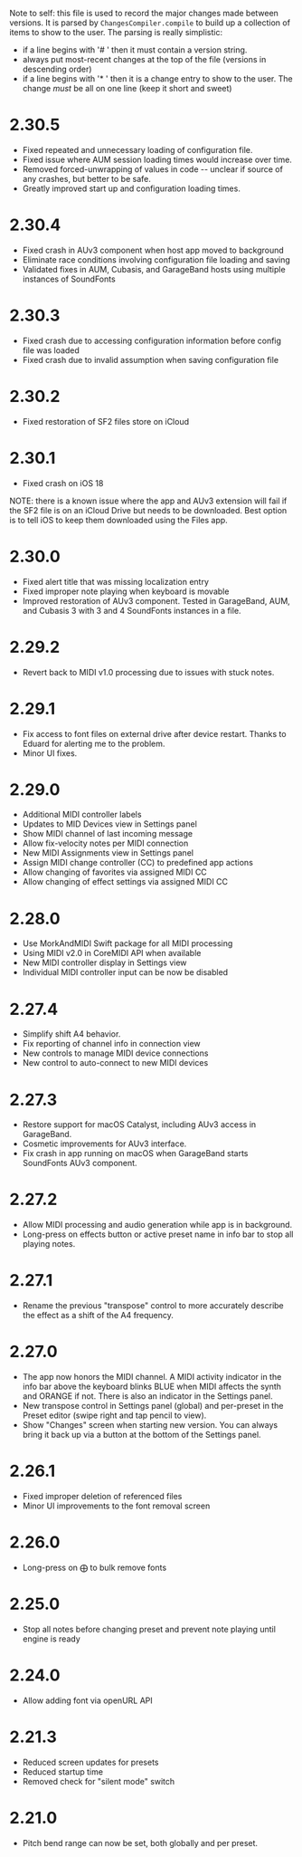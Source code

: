Note to self: this file is used to record the major changes made between versions.
It is parsed by `ChangesCompiler.compile` to build up a collection of items to show to the user.
The parsing is really simplistic:

- if a line begins with '# ' then it must contain a version string.
- always put most-recent changes at the top of the file (versions in descending order)
- if a line begins with '* ' then it is a change entry to show to the user. The change *must* be all on one line (keep it short and sweet)

# 2.30.5

* Fixed repeated and unnecessary loading of configuration file.
* Fixed issue where AUM session loading times would increase over time.
* Removed forced-unwrapping of values in code -- unclear if source of any crashes, but better to be safe.
* Greatly improved start up and configuration loading times.

# 2.30.4

* Fixed crash in AUv3 component when host app moved to background
* Eliminate race conditions involving configuration file loading and saving
* Validated fixes in AUM, Cubasis, and GarageBand hosts using multiple instances of SoundFonts

# 2.30.3

* Fixed crash due to accessing configuration information before config file was loaded
* Fixed crash due to invalid assumption when saving configuration file

# 2.30.2

* Fixed restoration of SF2 files store on iCloud

# 2.30.1

* Fixed crash on iOS 18

NOTE: there is a known issue where the app and AUv3 extension will fail if the SF2 file is on an iCloud Drive but needs
to be downloaded. Best option is to tell iOS to keep them downloaded using the Files app.

# 2.30.0

* Fixed alert title that was missing localization entry
* Fixed improper note playing when keyboard is movable
* Improved restoration of AUv3 component. Tested in GarageBand, AUM, and Cubasis 3 with 3 and 4 SoundFonts instances in
a file.

# 2.29.2

* Revert back to MIDI v1.0 processing due to issues with stuck notes.

# 2.29.1

* Fix access to font files on external drive after device restart. Thanks to Eduard for alerting me to the problem.
* Minor UI fixes.

# 2.29.0

* Additional MIDI controller labels
* Updates to MID Devices view in Settings panel
* Show MIDI channel of last incoming message
* Allow fix-velocity notes per MIDI connection
* New MIDI Assignments view in Settings panel
* Assign MIDI change controller (CC) to predefined app actions
* Allow changing of favorites via assigned MIDI CC
* Allow changing of effect settings via assigned MIDI CC

# 2.28.0

* Use MorkAndMIDI Swift package for all MIDI processing
* Using MIDI v2.0 in CoreMIDI API when available
* New MIDI controller display in Settings view
* Individual MIDI controller input can be now be disabled

# 2.27.4

* Simplify shift A4 behavior.
* Fix reporting of channel info in connection view
* New controls to manage MIDI device connections
* New control to auto-connect to new MIDI devices

# 2.27.3

* Restore support for macOS Catalyst, including AUv3 access in GarageBand.
* Cosmetic improvements for AUv3 interface.
* Fix crash in app running on macOS when GarageBand starts SoundFonts AUv3 component.

# 2.27.2

* Allow MIDI processing and audio generation while app is in background.
* Long-press on effects button or active preset name in info bar to stop all playing notes.

# 2.27.1

* Rename the previous "transpose" control to more accurately describe the effect as a shift of the A4 frequency.

# 2.27.0

* The app now honors the MIDI channel. A MIDI activity indicator in the info bar above the
  keyboard blinks BLUE when MIDI affects the synth and ORANGE if not. There is also an indicator 
  in the Settings panel.
* New transpose control in Settings panel (global) and per-preset in the Preset editor (swipe right and tap pencil to 
  view).
* Show "Changes" screen when starting new version. You can always bring it back up via a button at the bottom of the
  Settings panel.

# 2.26.1

* Fixed improper deletion of referenced files
* Minor UI improvements to the font removal screen

# 2.26.0

* Long-press on ⨁ to bulk remove fonts

# 2.25.0

* Stop all notes before changing preset and prevent note playing until engine is ready

# 2.24.0

* Allow adding font via openURL API

# 2.21.3

* Reduced screen updates for presets
* Reduced startup time
* Removed check for "silent mode" switch

# 2.21.0

* Pitch bend range can now be set, both globally and per preset.
